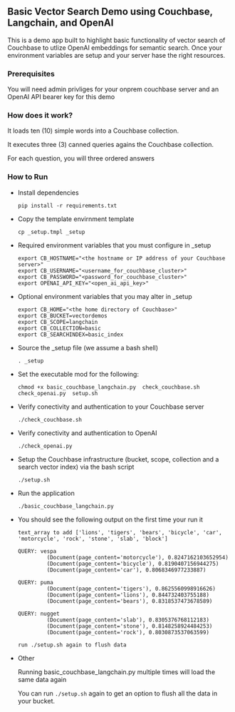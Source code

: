 ## Basic Vector Search Demo using Couchbase, Langchain, and OpenAI

This is a demo app built to highlight basic functionality of vector search of Couchbase to utlize OpenAI embeddings for semantic search.
Once your environment variables are setup and your server hase the right resources. 

### Prerequisites 

You will need admin privliges for your onprem couchbase server 
and an OpenAI API bearer key for this demo

### How does it work?

It loads ten (10) simple words into a Couchbase collection.

It executes three (3) canned queries agains the Couchbase collection.

For each question, you will three ordered answers

### How to Run

- Install dependencies

  `pip install -r requirements.txt`

- Copy the template envirnment template

  `cp _setup.tmpl _setup`

- Required environment variables that you must configure in _setup
  ```
  export CB_HOSTNAME="<the hostname or IP address of your Couchbase server>" 
  export CB_USERNAME="<username_for_couchbase_cluster>" 
  export CB_PASSWORD="<password_for_couchbase_cluster>"
  export OPENAI_API_KEY="<open_ai_api_key>"
  ```

- Optional environment variables that you may alter in _setup

  ```
  export CB_HOME="<the home directory of Couchbase>"
  export CB_BUCKET=vectordemos
  export CB_SCOPE=langchain
  export CB_COLLECTION=basic
  export CB_SEARCHINDEX=basic_index
  ```

- Source the _setup file (we assume a bash shell)

  `. _setup`

- Set the executable mod for the following:

  `chmod +x basic_couchbase_langchain.py  check_couchbase.sh  check_openai.py  setup.sh`

- Verify conectivity and authentication to your Couchbase server

  `./check_couchbase.sh`

- Verify conectivity and authentication to OpenAI

  `./check_openai.py`

- Setup the Couchbase infrastructure (bucket, scope, collection and a search vector index) via the bash script

  `./setup.sh`

- Run the application

  `./basic_couchbase_langchain.py`

- You should see the following output on the first time your run it

  ```
  text_array to add ['lions', 'tigers', 'bears', 'bicycle', 'car', 'motorcycle', 'rock', 'stone', 'slab', 'block']

  QUERY: vespa
           (Document(page_content='motorcycle'), 0.8247162103652954)
           (Document(page_content='bicycle'), 0.8190407156944275)
           (Document(page_content='car'), 0.8068346977233887)

  QUERY: puma
           (Document(page_content='tigers'), 0.8625560998916626)
           (Document(page_content='lions'), 0.844732403755188)
           (Document(page_content='bears'), 0.8318537473678589)

  QUERY: nugget
           (Document(page_content='slab'), 0.8305376768112183)
           (Document(page_content='stone'), 0.8148258924484253)
           (Document(page_content='rock'), 0.8030873537063599)

  run ./setup.sh again to flush data
  ```

- Other

  Running basic_couchbase_langchain.py multiple times will load the same data again

  You can run `./setup.sh` again to get an option to flush all the data in your bucket.
